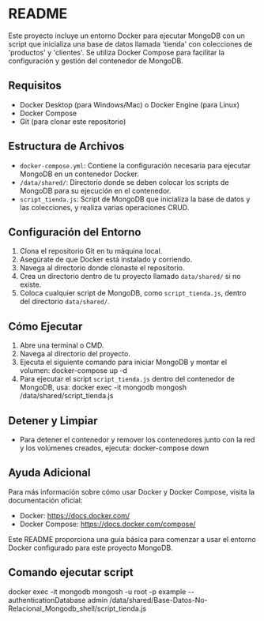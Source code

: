 README
======

Este proyecto incluye un entorno Docker para ejecutar MongoDB con un script que inicializa una base de datos llamada 'tienda' con colecciones de 'productos' y 'clientes'. Se utiliza Docker Compose para facilitar la configuración y gestión del contenedor de MongoDB.

Requisitos
----------
- Docker Desktop (para Windows/Mac) o Docker Engine (para Linux)
- Docker Compose
- Git (para clonar este repositorio)

Estructura de Archivos
----------------------
- `docker-compose.yml`: Contiene la configuración necesaria para ejecutar MongoDB en un contenedor Docker.
- `/data/shared/`: Directorio donde se deben colocar los scripts de MongoDB para su ejecución en el contenedor.
- `script_tienda.js`: Script de MongoDB que inicializa la base de datos y las colecciones, y realiza varias operaciones CRUD.

Configuración del Entorno
-------------------------
1. Clona el repositorio Git en tu máquina local.
2. Asegúrate de que Docker está instalado y corriendo.
3. Navega al directorio donde clonaste el repositorio.
4. Crea un directorio dentro de tu proyecto llamado `data/shared/` si no existe.
5. Coloca cualquier script de MongoDB, como `script_tienda.js`, dentro del directorio `data/shared/`.

Cómo Ejecutar
-------------
1. Abre una terminal o CMD.
2. Navega al directorio del proyecto.
3. Ejecuta el siguiente comando para iniciar MongoDB y montar el volumen:
docker-compose up -d
4. Para ejecutar el script `script_tienda.js` dentro del contenedor de MongoDB, usa:
docker exec -it mongodb mongosh /data/shared/script_tienda.js

Detener y Limpiar
-----------------
- Para detener el contenedor y remover los contenedores junto con la red y los volúmenes creados, ejecuta:
docker-compose down

Ayuda Adicional
---------------
Para más información sobre cómo usar Docker y Docker Compose, visita la documentación oficial:
- Docker: https://docs.docker.com/
- Docker Compose: https://docs.docker.com/compose/

Este README proporciona una guía básica para comenzar a usar el entorno Docker configurado para este proyecto MongoDB.

Comando ejecutar script
-----------------------
docker exec -it mongodb mongosh -u root -p example --authenticationDatabase admin /data/shared/Base-Datos-No-Relacional_Mongodb_shell/script_tienda.js
